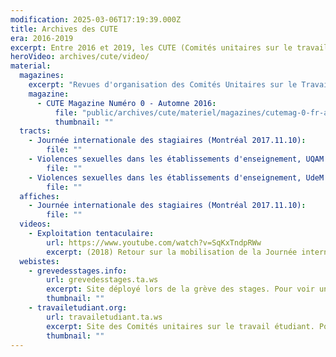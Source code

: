 ```yaml
---
modification: 2025-03-06T17:19:39.000Z
title: Archives des CUTE
era: 2016-2019
excerpt: Entre 2016 et 2019, les CUTE (Comités unitaires sur le travail étudiant) mènent une campagne pour faire reconnaitre le travail effectué en milieu scolaire par les étudiantEs en revendiquant le salariat étudiant et la rémunération des stages.
heroVideo: archives/cute/video/
material:
  magazines:
    excerpt: "Revues d'organisation des Comités Unitaires sur le Travail Étudiant (CUTE Magazine)"
    magazine:
      - CUTE Magazine Numéro 0 - Automne 2016:
          file: "public/archives/cute/materiel/magazines/cutemag-0-fr-automne-2016_september_1st.pdf"
          thumbnail: ""
  tracts:
    - Journée internationale des stagiaires (Montréal 2017.11.10):
        file: ""
    - Violences sexuelles dans les établissements d'enseignement, UQAM (Montréal 2017.08.21):
        file: ""
    - Violences sexuelles dans les établissements d'enseignement, UdeM (Montréal 2017.08.21):
        file: ""
  affiches:
    - Journée internationale des stagiaires (Montréal 2017.11.10):
        file: ""
  videos:
    - Exploitation tentaculaire:
        url: https://www.youtube.com/watch?v=SqKxTndpRWw
        excerpt: (2018) Retour sur la mobilisation de la Journée internationale des stagiaires pour préparer la grève mondiale des stagiaires (20 février) et la grève mondiale des femmes (8 mars).
  webistes:
    - grevedesstages.info:
        url: grevedesstages.ta.ws
        excerpt: Site déployé lors de la grève des stages. Pour voir une version archivée cliquez sur l'image
        thumbnail: ""
    - travailetudiant.org:
        url: travailetudiant.ta.ws
        excerpt: Site des Comités unitaires sur le travail étudiant. Pour voir une version archivée cliquez sur l'image
        thumbnail: ""
---
```

